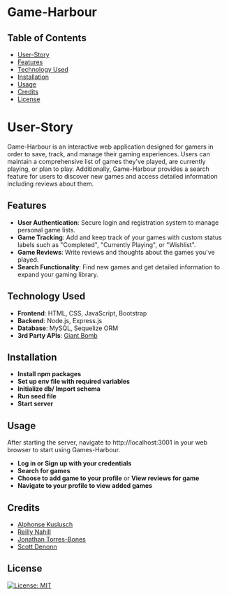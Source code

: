 # Game-Harbour

## Table of Contents
- [User-Story](#User-Story)
- [Features](#features)
- [Technology Used](#technology-used)
- [Installation](#installation)
- [Usage](#usage)
- [Credits](#credits)
- [License](#license)

# User-Story
Game-Harbour is an interactive web application designed for gamers in order to save, track, and manage their gaming experiences. Users can maintain a comprehensive list of games they've played, are currently playing, or plan to play. Additionally, Game-Harbour provides a search feature for users to discover new games and access detailed information including reviews about them.

## Features 
- **User Authentication**: Secure login and registration system to manage personal game lists.
- **Game Tracking**: Add and keep track of your games with custom status labels such as "Completed", "Currently Playing", or "Wishlist".
- **Game Reviews**: Write reviews and thoughts about the games you've played.
- **Search Functionality**: Find new games and get detailed information to expand your gaming library.

## Technology Used
- **Frontend**: HTML, CSS, JavaScript, Bootstrap
- **Backend**: Node.js, Express.js
- **Database**: MySQL, Sequelize ORM
- **3rd Party APIs**: [Giant Bomb](https://www.giantbomb.com/)

## Installation 
- **Install npm packages**
- **Set up env file with required variables**
- **Initialize db/ Import schema**
- **Run seed file**
- **Start server**

## Usage
After starting the server, navigate to http://localhost:3001 in your web browser to start using Games-Harbour.
- **Log in or Sign up with your credentials**
- **Search for games**
- **Choose to add game to your profile** or **View reviews for game**
- **Navigate to your profile to view added games**

## Credits
- [Alphonse Kuslusch](https://github.com/Akusluch)
- [Reilly Nahill](https://github.com/rnahill)
- [Jonathan Torres-Bones](https://github.com/TorresBones)
- [Scott Denonn](https://github.com/scottd988)

## License
[![License: MIT](https://img.shields.io/badge/License-MIT-yellow.svg)](https://opensource.org/licenses/MIT)

